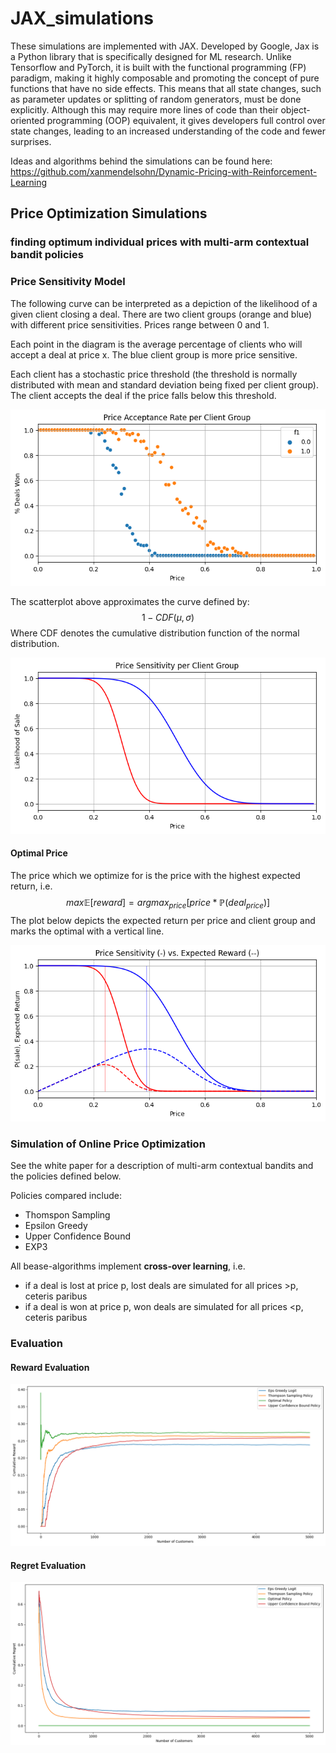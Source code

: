 # JAX_simulations

These simulations are implemented with JAX. Developed by Google, Jax is a Python library that is specifically designed for ML research. Unlike Tensorflow and PyTorch, it is built with the functional programming (FP) paradigm, making it highly composable and promoting the concept of pure functions that have no side effects. This means that all state changes, such as parameter updates or splitting of random generators, must be done explicitly. Although this may require more lines of code than their object-oriented programming (OOP) equivalent, it gives developers full control over state changes, leading to an increased understanding of the code and fewer surprises.

Ideas and algorithms behind the simulations can be found here:
https://github.com/xanmendelsohn/Dynamic-Pricing-with-Reinforcement-Learning

## Price Optimization Simulations
### finding optimum individual prices with multi-arm contextual bandit policies

### Price Sensitivity Model

The following curve can be interpreted as a depiction of the likelihood of a given client closing a deal. There are two client groups (orange and blue) with different price sensitivities. Prices range between 0 and 1. 

Each point in the diagram is the average percentage of clients who will accept a deal at price x. The blue client group is more price sensitive.

Each client has a stochastic price threshold (the threshold is normally distributed with mean and standard deviation being fixed per client group). The client accepts the deal if the price falls below this threshold.

    
![png](multi-arm-bandits-simulations-JAX_files/multi-arm-bandits-simulations-JAX_5_0.png)
    


The scatterplot above approximates the curve defined by:
    $$1 - CDF(\mu, \sigma)$$
Where CDF denotes the cumulative distribution function of the normal distribution.

    
![png](multi-arm-bandits-simulations-JAX_files/multi-arm-bandits-simulations-JAX_7_0.png)
    

#### Optimal Price

The price which we optimize for is the price with the highest expected return, i.e. $$ max \mathbb{E}[reward] = argmax_{price} [ price* \mathbb{P}(deal_{price}) ]$$
The plot below depicts the expected return per price and client group and marks the optimal with a vertical line.


    
![png](multi-arm-bandits-simulations-JAX_files/multi-arm-bandits-simulations-JAX_10_0.png)
    


### Simulation of Online Price Optimization

See the white paper for a description of multi-arm contextual bandits and the policies defined below.

Policies compared include:

- Thomspon Sampling
- Epsilon Greedy
- Upper Confidence Bound
- EXP3

All bease-algorithms implement **cross-over learning**, i.e.

- if a deal is lost at price p, lost deals are simulated for all prices >p, ceteris paribus
- if a deal is won at price p, won deals are simulated for all prices <p, ceteris paribus


### Evaluation

#### Reward Evaluation

    
![png](multi-arm-bandits-simulations-JAX_files/multi-arm-bandits-simulations-JAX_28_0.png)
    

#### Regret Evaluation

    
![png](multi-arm-bandits-simulations-JAX_files/multi-arm-bandits-simulations-JAX_29_0.png)
    


